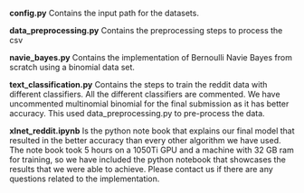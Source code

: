 **config.py** 
Contains the input path for the datasets.

**data_preprocessing.py**
Contains the preprocessing steps to process the csv 

**navie_bayes.py** 
Contains the implementation of Bernoulli Navie Bayes from scratch using a binomial data set.

**text_classification.py**
Contains the steps to train the reddit data with different classifiers. All the different classifiers are commented. We have uncommented multinomial binomial for the final submission as it has better accuracy.
This used data_preprocessing.py to pre-process the data.


**xlnet_reddit.ipynb**
Is the python note book that explains our final model that resulted in the better accuracy than every other algorithm we have used.
The note book took 5 hours on a 1050Ti GPU and a machine with 32 GB ram for training, so we have included the python notebook that showcases the results that we were able to achieve.
Please contact us if there are any questions related to the implementation.



